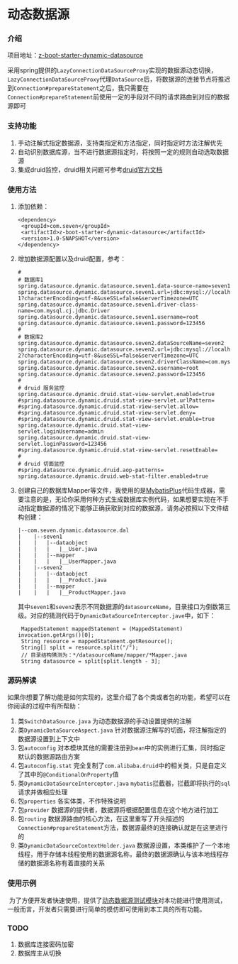 # 动态数据源

### 介绍

项目地址：[z-boot-starter-dynamic-datasource](https://github.com/zhangxianwen2/z-parent/tree/master/z-boot-starter-dynamic-datasource)

采用spring提供的`LazyConnectionDataSourceProxy`实现的数据源动态切换，`LazyConnectionDataSourceProxy`代理`DataSource`后，将数据源的连接节点将推迟到`Connection#prepareStatement`之后，我只需要在`Connection#prepareStatement`前使用一定的手段对不同的请求路由到对应的数据源即可

### 支持功能

1. 手动注解式指定数据源，支持类指定和方法指定，同时指定时方法注解优先
2. 自动识别数据库源，当不进行数据源指定时，将按照一定的规则自动选取数据源
3. 集成druid监控，druid相关问题可参考[druid官方文档](https://github.com/alibaba/druid/wiki/常见问题)

### 使用方法

1. 添加依赖：

   ```
   <dependency>
   	<groupId>com.seven</groupId>
   	<artifactId>z-boot-starter-dynamic-datasource</artifactId>
   	<version>1.0-SNAPSHOT</version>
   </dependency>
   ```

2. 增加数据源配置以及druid配置，参考：

   ```
   #
   # 数据库1
   spring.datasource.dynamic.datasource.seven1.data-source-name=seven1
   spring.datasource.dynamic.datasource.seven1.url=jdbc:mysql://localhost:3306/seven-1?characterEncoding=utf-8&useSSL=false&serverTimezone=UTC
   spring.datasource.dynamic.datasource.seven1.driver-class-name=com.mysql.cj.jdbc.Driver
   spring.datasource.dynamic.datasource.seven1.username=root
   spring.datasource.dynamic.datasource.seven1.password=123456
   #
   # 数据库2
   spring.datasource.dynamic.datasource.seven2.dataSourceName=seven2
   spring.datasource.dynamic.datasource.seven2.url=jdbc:mysql://localhost:3306/seven-2?characterEncoding=utf-8&useSSL=false&serverTimezone=UTC
   spring.datasource.dynamic.datasource.seven2.driverClassName=com.mysql.cj.jdbc.Driver
   spring.datasource.dynamic.datasource.seven2.username=root
   spring.datasource.dynamic.datasource.seven2.password=123456
   #
   # druid 服务监控
   spring.datasource.dynamic.druid.stat-view-servlet.enabled=true
   #spring.datasource.dynamic.druid.stat-view-servlet.urlPattern=
   #spring.datasource.dynamic.druid.stat-view-servlet.allow=
   #spring.datasource.dynamic.druid.stat-view-servlet.deny=
   #spring.datasource.dynamic.druid.stat-view-servlet.enable=true
   spring.datasource.dynamic.druid.stat-view-servlet.loginUsername=admin
   spring.datasource.dynamic.druid.stat-view-servlet.loginPassword=123456
   #spring.datasource.dynamic.druid.stat-view-servlet.resetEnable=
   #
   # druid 切面监控
   #spring.datasource.dynamic.druid.aop-patterns=
   spring.datasource.dynamic.druid.web-stat-filter.enabled=true
   ```

3. 创建自己的数据库Mapper等文件，我使用的是[MybatisPlus](https://mp.baomidou.com/ )代码生成器，需要注意的是，无论你采用何种方式生成数据库实例代码，如果想要实现在不手动指定数据源的情况下能够正确获取到对应的数据源，请务必按照以下文件结构创建：

   ```
   |--com.seven.dynamic.datasource.dal
   |	|--seven1
   |	|	|--dataobject
   |	|	|	|__User.java
   |	|	|--mapper
   |	|	|	|__UserMapper.java
   |	|--seven2
   |	|	|--dataobject
   |	|	|	|__Product.java
   |	|	|--mapper
   |	|	|	|__ProductMapper.java
   ```

   其中`seven1`和`seven2`表示不同数据源的`datasourceName`，目录接口为倒数第三级。对应的猜测代码于`DynamicDataSourceInterceptor.jave`中，如下：

   ```
    MappedStatement mappedStatement = (MappedStatement) invocation.getArgs()[0];
    String resource = mappedStatement.getResource();
    String[] split = resource.split("/");
    // 目录结构猜测为：*/datasourceName/mapper/*Mapper.java
    String datasource = split[split.length - 3];
   ```

### 源码解读

​	如果你想要了解功能是如何实现的，这里介绍了各个类或者包的功能，希望可以在你阅读的过程中有所帮助：

1. 类`SwitchDataSource.java` 为动态数据源的手动设置提供的注解
2. 类`DynamicDataSourceAspect.java` 针对数据源注解写的切面，将注解指定的数据源设置到上下文中
3. 包`autoconfig` 对本模块其他的需要注册到`bean`中的实例进行汇集，同时指定默认的数据源路由方案
4. 包`autoconfig.stat` 完全复制了`com.alibaba.druid`中的相关类，只是自定义了其中的`@ConditionalOnProperty`值
5. 类`DynamicDataSourceInterceptor.java` `mybatis`拦截器，拦截即将执行的`sql`请求并做相应处理
6. 包`properties` 各实体类，不作特殊说明
7. 包`provider` 数据源的提供者，数据源将根据配置信息在这个地方进行加工
8. 包`routing` 数据源路由的核心方法，在这里重写了开头描述的`Connection#prepareStatement`方法，数据源最终的连接确认就是在这里进行的
9. 类`DynamicDataSourceContextHolder.java` 数据源设置，本类维护了一个本地线程，用于存储本线程使用的数据源名称，最终的数据源确认与该本地线程存储的数据源名称有着直接的关系

### 使用示例

​	为了方便开发者快速使用，提供了[动态数据源测试模块](https://github.com/zhangxianwen2/z-parent/tree/master/z-boot-starter-dynamic-datasource-platform)对本功能进行使用测试，一般而言，开发者只需要进行简单的模仿即可使用到本工具的所有功能。

### TODO

1. 数据库连接密码加密
2. 数据库主从切换
